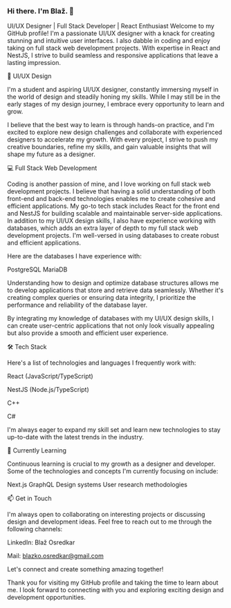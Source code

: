 ### Hi there. I'm Blaž. 👋


UI/UX Designer | Full Stack Developer | React Enthusiast
Welcome to my GitHub profile! I'm a passionate UI/UX designer with a knack for creating stunning and intuitive user interfaces. I also dabble in coding and enjoy taking on full stack web development projects. With expertise in React and NestJS, I strive to build seamless and responsive applications that leave a lasting impression.

🎨 UI/UX Design

I'm a student and aspiring UI/UX designer, constantly immersing myself in the world of design and steadily honing my skills. While I may still be in the early stages of my design journey, I embrace every opportunity to learn and grow.

I believe that the best way to learn is through hands-on practice, and I'm excited to explore new design challenges and collaborate with experienced designers to accelerate my growth. With every project, I strive to push my creative boundaries, refine my skills, and gain valuable insights that will shape my future as a designer.

💻 Full Stack Web Development

Coding is another passion of mine, and I love working on full stack web development projects. I believe that having a solid understanding of both front-end and back-end technologies enables me to create cohesive and efficient applications. My go-to tech stack includes React for the front end and NestJS for building scalable and maintainable server-side applications. In addition to my UI/UX design skills, I also have experience working with databases, which adds an extra layer of depth to my full stack web development projects. I'm well-versed in using databases to create robust and efficient applications.

Here are the databases I have experience with:

PostgreSQL
MariaDB

Understanding how to design and optimize database structures allows me to develop applications that store and retrieve data seamlessly. Whether it's creating complex queries or ensuring data integrity, I prioritize the performance and reliability of the database layer.

By integrating my knowledge of databases with my UI/UX design skills, I can create user-centric applications that not only look visually appealing but also provide a smooth and efficient user experience.

🛠️ Tech Stack

Here's a list of technologies and languages I frequently work with:

React (JavaScript/TypeScript)

NestJS (Node.js/TypeScript)

C++

C#

I'm always eager to expand my skill set and learn new technologies to stay up-to-date with the latest trends in the industry.

🌱 Currently Learning

Continuous learning is crucial to my growth as a designer and developer. Some of the technologies and concepts I'm currently focusing on include:

Next.js
GraphQL
Design systems
User research methodologies

📫 Get in Touch

I'm always open to collaborating on interesting projects or discussing design and development ideas. Feel free to reach out to me through the following channels:


LinkedIn: Blaž Osredkar

Mail: blazko.osredkar@gmail.com

Let's connect and create something amazing together!

Thank you for visiting my GitHub profile and taking the time to learn about me. I look forward to connecting with you and exploring exciting design and development opportunities.
